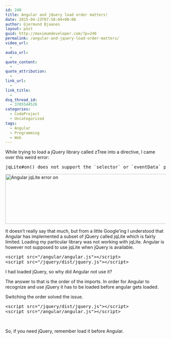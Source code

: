 ```yaml
---
id: 240
title: Angular and jQuery load order matters!
date: 2015-04-23T07:58:04+00:00
author: Gjermund Bjaanes
layout: post
guid: http://maximumdeveloper.com/?p=240
permalink: /angular-and-jquery-load-order-matters/
video_url:
  - 
audio_url:
  - 
quote_content:
  - 
quote_attribution:
  - 
link_url:
  - 
link_title:
  - 
dsq_thread_id:
  - 3705544526
categories:
  - CodeProject
  - Uncategorized
tags:
  - Angular
  - Programming
  - Web
---
```

While trying to load a jQuery library called zTree into a directive, I came over this weird error:

<pre class="lang:default highlight:0 decode:true ">jqLite#on() does not support the `selector` or `eventData` parameters</pre>

<!--more-->
[<img class="alignnone size-full wp-image-241" src="http://maximumdeveloper.com/wp-content/uploads/2015/04/D23BBB2D-E0DF-4D32-B6D6-B88ACCA4B081.png" alt="Angular jqLite error on" width="837" height="157" srcset="http://gjermundbjaanes.com/wp-content/uploads/2015/04/D23BBB2D-E0DF-4D32-B6D6-B88ACCA4B081.png 837w, http://gjermundbjaanes.com/wp-content/uploads/2015/04/D23BBB2D-E0DF-4D32-B6D6-B88ACCA4B081-300x56.png 300w, http://gjermundbjaanes.com/wp-content/uploads/2015/04/D23BBB2D-E0DF-4D32-B6D6-B88ACCA4B081-600x113.png 600w" sizes="(max-width: 837px) 100vw, 837px" />](http://maximumdeveloper.com/wp-content/uploads/2015/04/D23BBB2D-E0DF-4D32-B6D6-B88ACCA4B081.png)

It doesn’t really say that much, but from a little Google’ing I understood that Angular has implemented a subset of jQuery called jqLite which is fairly limited. Loading my particular library was not working with jqLite. Angular is however not supposed to use jqLite when jQuery is available.

<div>
  <pre class="lang:default decode:true">&lt;script src="/angular/angular.js"&gt;&lt;/script&gt;
&lt;script src="/jquery/dist/jquery.js"&gt;&lt;/script&gt;</pre>
</div>

I had loaded jQuery, so why did Angular not use it?
  
The answer to that is the order of the imports. In order for Angular to recognize and use jQuery it has to be loaded before angular gets loaded.

Switching the order solved the issue.

<pre class="lang:default decode:true">&lt;script src="/jquery/dist/jquery.js"&gt;&lt;/script&gt;
&lt;script src="/angular/angular.js"&gt;&lt;/script&gt;</pre>

&nbsp;

So, if you need jQuery, remember load it before Angular.

<div class="addtoany_share_save_container addtoany_content_bottom">
  <div class="a2a_kit a2a_kit_size_32 addtoany_list a2a_target" id="wpa2a_25">
    <a class="a2a_button_facebook" href="http://www.addtoany.com/add_to/facebook?linkurl=http%3A%2F%2Fgjermundbjaanes.com%2Fangular-and-jquery-load-order-matters%2F&linkname=Angular%20and%20jQuery%20load%20order%20matters%21" title="Facebook" rel="nofollow" target="_blank"></a><a class="a2a_button_twitter" href="http://www.addtoany.com/add_to/twitter?linkurl=http%3A%2F%2Fgjermundbjaanes.com%2Fangular-and-jquery-load-order-matters%2F&linkname=Angular%20and%20jQuery%20load%20order%20matters%21" title="Twitter" rel="nofollow" target="_blank"></a><a class="a2a_button_google_plus" href="http://www.addtoany.com/add_to/google_plus?linkurl=http%3A%2F%2Fgjermundbjaanes.com%2Fangular-and-jquery-load-order-matters%2F&linkname=Angular%20and%20jQuery%20load%20order%20matters%21" title="Google+" rel="nofollow" target="_blank"></a><a class="a2a_dd addtoany_share_save" href="https://www.addtoany.com/share"></a>
  </div>
</div>
